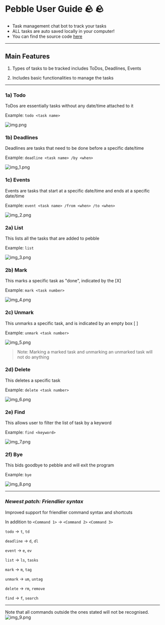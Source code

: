 # Pebble User Guide 🪨 🪨
- Task management chat bot to track your tasks
- ALL tasks are auto saved locally in your computer!
- You can find the source code [here](https://github.com/slidings/ip)

---
## Main Features
1) Types of tasks to be tracked includes ToDos, Deadlines, Events 

2) Includes basic functionalities to manage the tasks
---

### 1a) Todo
ToDos are essentially tasks without any date/time attached to it

Example: `todo <task name>`

![img.png](img.png)

### 1b) Deadlines
Deadlines are tasks that need to be done before a specific date/time

Example: `deadline <task name> /by <when>`

![img_1.png](img_1.png)

### 1c) Events
Events are tasks that start at a specific date/time and ends at a specific date/time

Example: `event <task name> /from <when> /to <when>`

![img_2.png](img_2.png)

### 2a) List
This lists all the tasks that are added to pebble

Example: `list`

![img_3.png](img_3.png)

### 2b) Mark
This marks a specific task as "done", indicated by the [X]

Example: `mark <task number>`

![img_4.png](img_4.png)

### 2c) Unmark
This unmarks a specific task, and is indicated by an empty box [ ]

Example: `unmark <task number>`

![img_5.png](img_5.png)

>Note: Marking a marked task and unmarking an unmarked task will not do anything

### 2d) Delete
This deletes a specific task

Example: `delete <task number>`

![img_6.png](img_6.png)

### 2e) Find
This allows user to filter the list of task by a keyword

Example: `find <keyword>`

![img_7.png](img_7.png)

### 2f) Bye
This bids goodbye to pebble and will exit the program

Example: `bye`

![img_8.png](img_8.png)

---

### _**Newest patch: Friendlier syntax**_
Improved support for friendlier command syntax and shortcuts

In addition to `<Command 1>` -> `<Command 2>` `<Command 3>` 

`todo` -> `t`, `td`

`deadline` -> `d`, `dl`

`event` -> `e`, `ev`

`list` -> `ls`, `tasks`

`mark` -> `m`, `tag`

`unmark` -> `um`, `untag`

`delete` -> `rm`, `remove`

`find` -> `f`, `search`

---

Note that all commands outside the ones stated will not be recognised.
![img_9.png](img_9.png)


